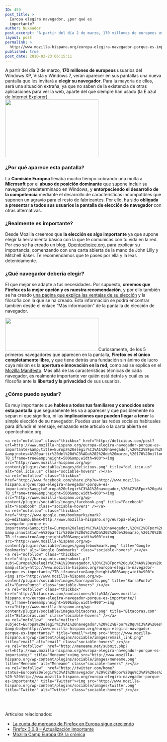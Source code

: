 ```yaml
---
ID: 459
post_title: >
  Europa elegirá navegador, ¿por qué es
  importante?
author: Nukeador
post_excerpt: 'A partir del día 2 de marzo, 170 millones de europeos usuarios del Windows XP, Vista y Windows 7, verán aparecer en sus pantallas una nueva pantalla que les invitará a elegir su navegador. Para la mayoría de ellos, será una situación extraña, ya que no saben de la existencia de otras aplicaciones para ver [...]'
layout: post
permalink: >
  http://www.mozilla-hispano.org/europa-elegira-navegador-porque-es-importante/
published: true
post_date: 2010-02-23 06:15:11
---
```

<p>A partir del día 2 de marzo, <strong>170 millones de europeos</strong> usuarios del Windows XP, Vista y Windows 7, verán aparecer en sus pantallas una nueva pantalla que les invitará a <strong>elegir su navegador</strong>. Para la mayoría de ellos, será una situación extraña, ya que no saben de la existencia de otras aplicaciones para ver la web, aparte del que siempre han usado (la E azul de Internet Explorer).<br />
<a href="http://www.mozilla-hispano.org/wp-content/uploads/browserballot.png"><img class="aligncenter size-medium wp-image-1127 captura" title="Elección de navegador" src="http://www.mozilla-hispano.org/wp-content/uploads/browserballot-300x185.png" alt="" width="300" height="185" /></a></p>
<h3>¿Por qué aparece esta pantalla?</h3>
<p>La <strong>Comisión Europea</strong> llevaba mucho tiempo cobrando una multa a <strong>Microsoft</strong> por el <strong>abuso de posición dominante</strong> que supone incluir su navegador predeterminado en Windows, y <strong>entorpeciendo el desarrollo de la competencia</strong> mediante el desarrollo de características incompatibles que suponen un agravio para el resto de fabricantes. Por ello, ha sido <strong>obligada a presentar a todos sus usuarios la pantalla de elección de navegador</strong> con otras alternativas.</p>
<h3>¿Realmente es importante?</h3>
<p>Desde Mozilla creemos que <strong>la elección es algo importante</strong> ya que supone elegir la herramienta básica con la que te comunicas con tu vida en la red. Por eso se ha creado un blog, <a href="http://opentochoice.org/">Opentochoice.org</a>, para explicar su importancia, comenzando con una carta abierta de la mano de John Lilly y Mitchell Baker. Te recomendamos que te pases por ella y la leas detenidamente.</p>
<h3>¿Qué navegador debería elegir?</h3>
<p>El que mejor se adapte a tus necesidades. Por supuesto, <strong>creemos que Firefox es la mejor opción y es nuestra recomendación</strong>, y por ello también se ha creado <a href="http://browserchoice.mozilla.com/es-ES">una página que explica las ventajas de su elección</a> y la filosofía con la que se ha creado. Esta información se podrá encontrar también desde el enlace &#8220;Más información&#8221; de la pantalla de elección de navegador.</p>
<p><a href="http://www.mozilla-hispano.org/wp-content/uploads/browserchoice.mozilla.png"><img class="aligncenter size-medium wp-image-1128 captura" title="Ventajas de elegir Firefox" src="http://www.mozilla-hispano.org/wp-content/uploads/browserchoice.mozilla-300x106.png" alt="" width="300" height="106" /></a>Curiosamente, de los 5 primeros navegadores que aparecen en la pantalla, <strong>Firefox es el único completamente libre</strong>, y que tiene detrás una fundación sin ánimo de lucro cuya misión es la <strong>apertura e innovación en la red</strong>, como así se explica en el <a href="http://www.mozilla.org/about/manifesto">Mozilla Manifesto</a>. Más allá de las características técnicas de cada navegador, es realmente importante ver quién está detrás y cuál es su filosofía ante la <strong>libertad y la privacidad</strong> de sus usuarios.</p>
<h3>¿Cómo puedo ayudar?</h3>
<p>Es muy importante que <strong>hables a todos tus familiares y conocidos sobre esta pantalla</strong> que seguramente les va a aparecer y que posiblemente no sepan ni que significa, ni las <strong>implicaciones que pueden llegar a tener</strong> la simple elección de su navegador. Puedes usar las redes sociales habituales para difundir el mensaje, enlazando este artículo o la carta abierta en opentochoice.org.</p>




	<a rel="nofollow" class="thickbox" href="http://delicious.com/post?url=http://www.mozilla-hispano.org/europa-elegira-navegador-porque-es-importante/&amp;title=Europa%20elegir%C3%A1%20navegador,%20%C2%BFpor%20qu%C3%A9%20es%20importante?&amp;notes=A%20partir%20del%20d%C3%ADa%202%20de%20marzo,%20170%20millones%20de%20europeos%20usuarios%20del%20Windows%20XP,%20Vista%20y%20Windows%207,%20ver%C3%A1n%20aparecer%20en%20sus%20pantallas%20una%20nueva%20pantalla%20que%20les%20invitar%C3%A1%20a%20elegir%20su%20navegador.%20Para%20la%20mayor%C3%ADa%20de%20ellos,%20ser%C3%A1%20una%20situaci%C3%B3n%20extra%C3%B1a,%20?TB_iframe=true&amp;height=500&amp;width=900"><img src="http://www.mozilla-hispano.org/wp-content/plugins/sociable/images/delicious.png" title="del.icio.us" alt="del.icio.us" class="sociable-hovers" /></a>
	<a rel="nofollow" class="thickbox" href="http://www.facebook.com/share.php?u=http://www.mozilla-hispano.org/europa-elegira-navegador-porque-es-importante/&amp;t=Europa%20elegir%C3%A1%20navegador,%20%C2%BFpor%20qu%C3%A9%20es%20importante??TB_iframe=true&amp;height=500&amp;width=900"><img src="http://www.mozilla-hispano.org/wp-content/plugins/sociable/images/facebook.png" title="Facebook" alt="Facebook" class="sociable-hovers" /></a>
	<a rel="nofollow" class="thickbox" href="http://www.google.com/bookmarks/mark?op=edit&amp;bkmk=http://www.mozilla-hispano.org/europa-elegira-navegador-porque-es-importante/&amp;title=Europa%20elegir%C3%A1%20navegador,%20%C2%BFpor%20qu%C3%A9%20es%20importante?&amp;annotation=A%20partir%20del%20d%C3%ADa%202%20de%20marzo,%20170%20millones%20de%20europeos%20usuarios%20del%20Windows%20XP,%20Vista%20y%20Windows%207,%20ver%C3%A1n%20aparecer%20en%20sus%20pantallas%20una%20nueva%20pantalla%20que%20les%20invitar%C3%A1%20a%20elegir%20su%20navegador.%20Para%20la%20mayor%C3%ADa%20de%20ellos,%20ser%C3%A1%20una%20situaci%C3%B3n%20extra%C3%B1a,%20?TB_iframe=true&amp;height=500&amp;width=900"><img src="http://www.mozilla-hispano.org/wp-content/plugins/sociable/images/googlebookmark.png" title="Google Bookmarks" alt="Google Bookmarks" class="sociable-hovers" /></a>
	<a rel="nofollow" class="thickbox" href="http://barrapunto.com/submit.pl?subj=Europa%20elegir%C3%A1%20navegador,%20%C2%BFpor%20qu%C3%A9%20es%20importante?&amp;story=http://www.mozilla-hispano.org/europa-elegira-navegador-porque-es-importante/?TB_iframe=true&amp;height=500&amp;width=900"><img src="http://www.mozilla-hispano.org/wp-content/plugins/sociable/images/barrapunto.png" title="BarraPunto" alt="BarraPunto" class="sociable-hovers" /></a>
	<a rel="nofollow" class="thickbox" href="http://bitacoras.com/anotaciones/http%3A//www.mozilla-hispano.org/europa-elegira-navegador-porque-es-importante/?TB_iframe=true&amp;height=500&amp;width=900"><img src="http://www.mozilla-hispano.org/wp-content/plugins/sociable/images/bitacoras.png" title="Bitacoras.com" alt="Bitacoras.com" class="sociable-hovers" /></a>
	<a rel="nofollow"  href="mailto:?subject=Europa%20elegir%C3%A1%20navegador,%20%C2%BFpor%20qu%C3%A9%20es%20importante?&amp;body=http://www.mozilla-hispano.org/europa-elegira-navegador-porque-es-importante/" title="email"><img src="http://www.mozilla-hispano.org/wp-content/plugins/sociable/images/email_link.png" title="email" alt="email" class="sociable-hovers" /></a>
	<a rel="nofollow"  href="http://meneame.net/submit.php?url=http://www.mozilla-hispano.org/europa-elegira-navegador-porque-es-importante/" title="Meneame"><img src="http://www.mozilla-hispano.org/wp-content/plugins/sociable/images/meneame.png" title="Meneame" alt="Meneame" class="sociable-hovers" /></a>
	<a rel="nofollow"  href="http://twitter.com/home?status=Europa%20elegir%C3%A1%20navegador,%20%C2%BFpor%20qu%C3%A9%20es%20importante?%20-%20http://www.mozilla-hispano.org/europa-elegira-navegador-porque-es-importante/" title="Twitter"><img src="http://www.mozilla-hispano.org/wp-content/plugins/sociable/images/twitter.png" title="Twitter" alt="Twitter" class="sociable-hovers" /></a>


<br/><br/>

<p>Artículos relacionados:<ul><li><a href='http://www.mozilla-hispano.org/la-cuota-de-mercado-de-firefox-en-europa-sigue-creciendo/' rel='bookmark' title='Permanent Link: La cuota de mercado de Firefox en Europa sigue creciendo'>La cuota de mercado de Firefox en Europa sigue creciendo</a></li>
<li><a href='http://www.mozilla-hispano.org/firefox-308-actualizacion-importante/' rel='bookmark' title='Permanent Link: Firefox 3.0.8 &#8211; Actualización importante'>Firefox 3.0.8 &#8211; Actualización importante</a></li>
<li><a href='http://www.mozilla-hispano.org/mozilla-camp-europa-09-la-cronica/' rel='bookmark' title='Permanent Link: Mozilla Camp Europa 09, la crónica'>Mozilla Camp Europa 09, la crónica</a></li>
</ul></p>